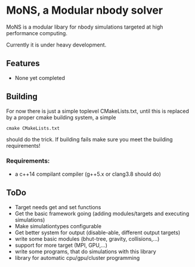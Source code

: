 # MoNS, a Modular nbody solver

MoNS is a modular libary for nbody simulations targeted at high performance computing.

Currently it is under heavy development.

## Features

* None yet completed

## Building

For now there is just a simple toplevel CMakeLists.txt, until this is replaced by a proper cmake building system,
a simple
```shell
cmake CMakeLists.txt
```
should do the trick. If building fails make sure you meet the building requirements!

### Requirements:
* a c++14 compilant compiler (g++5.x or clang3.8 should do)

## ToDo

* Target needs get and set functions
* Get the basic framework going (adding modules/targets and executing simulations)
* Make simulationtypes configurable
* Get better system for output (disable-able, different output targets)
* write some basic modules (bhut-tree, gravity, collisions,...)
* support for more target (MPI, GPU,...)
* write some programs, that do simulations with this library
* library for automatic cpu/gpu/cluster programming